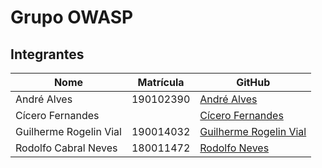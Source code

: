 # Grupo OWASP

## Integrantes

| Nome | Matrícula | GitHub |
| --------- | ----- | ------- |
| André Alves | 190102390 |[André Alves](https://github.com/andremralves) |
| Cícero Fernandes |  |[Cícero Fernandes](https://github.com/ciceroff) |
| Guilherme Rogelin Vial | 190014032 |[Guilherme Rogelin Vial ](https://github.com/GRVial) |
| Rodolfo Cabral Neves | 180011472 |[Rodolfo Neves](https://github.com/roddas) |

